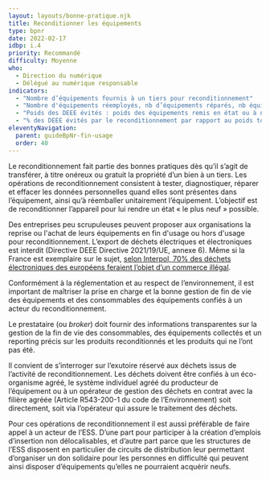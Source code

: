 ```yaml
---
layout: layouts/bonne-pratique.njk
title: Reconditionner les équipements
type: bpnr
date: 2022-02-17
idbp: i.4
priority: Recommandé
difficulty: Moyenne
who:
  - Direction du numérique
  - Délégué au numérique responsable
indicators:
  - "Nombre d’équipements fournis à un tiers pour reconditionnement"
  - "Nombre d'équipements réemployés, nb d’équipements réparés, nb équipements mis au rebut à l’issue des opérations par l’entreprise de reconditionnement"
  - "Poids des DEEE évités : poids des équipements remis en état ou à niveau ou réparés via l’entreprise de reconditionnement"
  - "% des DEEE évités par le reconditionnement par rapport au poids total des DEEE générés"
eleventyNavigation:
  parent: guideBpNr-fin-usage
  order: 40
---
```


Le reconditionnement fait partie des bonnes pratiques dès qu’il s’agit de transférer, à titre onéreux ou gratuit la propriété d’un bien à un tiers. Les opérations de reconditionnement consistent à tester, diagnostiquer, réparer et effacer les données personnelles quand elles sont présentes dans l’équipement, ainsi qu’à réemballer unitairement l’équipement. L’objectif est de reconditionner l’appareil pour lui rendre un état « le plus neuf » possible.

Des entreprises peu scrupuleuses peuvent proposer aux organisations la reprise ou l'achat de leurs équipements en fin d'usage ou hors d'usage pour reconditionnement. L’export de déchets électriques et électroniques est interdit (Directive DEEE Directive 2021/19/UE, annexe 6). Même si la France est exemplaire sur le sujet, [selon Interpol, 70% des déchets électroniques des européens feraient l’objet d’un commerce illégal](https://www.sciencesetavenir.fr/nature-environnement/ou-vont-nos-vieux-ordinateurs_16345). 

Conformément à la réglementation et au respect de l’environnement, il est important de maîtriser la prise en charge et la bonne gestion de fin de vie des équipements et des consommables des équipements confiés à un acteur du reconditionnement.

Le prestataire (ou *broker*) doit fournir des informations transparentes sur la gestion de la fin de vie des consommables, des équipements collectés et un reporting précis sur les produits reconditionnés et les produits qui ne l’ont pas été.

Il convient de s’interroger sur l’exutoire réservé aux déchets issus de l’activité de reconditionnement. Les déchets doivent être confiés à un éco-organisme agréé, le système individuel agréé du producteur de l’équipement ou à un opérateur de gestion des déchets en contrat avec la filière agréée (Article R543-200-1 du code de l’Environnement) soit directement, soit via l’opérateur qui assure le traitement des déchets.

Pour ces opérations de reconditionnement il est aussi préférable de faire appel à un acteur de l’ESS. D’une part pour participer à la création d’emplois d’insertion non délocalisables, et d’autre part parce que les structures de l’ESS disposent en particulier de circuits de distribution leur permettant d’organiser un don solidaire pour les personnes en difficulté qui peuvent ainsi disposer d’équipements qu’elles ne pourraient acquérir neufs.
